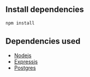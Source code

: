 ## Install dependencies

```bash
npm install
```

## Dependencies used

-   [Nodejs](https://nodejs.org/en/)
-   [Expressjs](https://expressjs.com/)
-   [Postgres](https://www.postgresql.org/)
